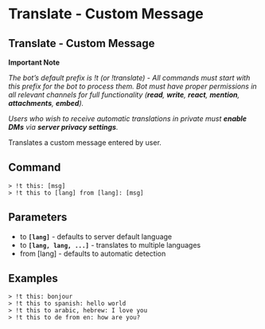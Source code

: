 # Translate - Custom Message

## Translate - Custom Message <a id="page-title"></a>

**Important Note**

_The bot’s default prefix is !t \(or !translate\) - All commands must start with this prefix for the bot to process them. Bot must have proper permissions in all relevant channels for full functionality \(**read**, **write**, **react**, **mention**, **attachments**, **embed**\)._

_Users who wish to receive automatic translations in private must **enable DMs** via **server privacy settings**._

Translates a custom message entered by user.

## Command <a id="command"></a>

```text
> !t this: [msg]  
> !t this to [lang] from [lang]: [msg]
```

## Parameters <a id="parameters"></a>

* to **`[lang]`** - defaults to server default language
* to **`[lang, lang, ...]`** - translates to multiple languages
* from \[lang\] - defaults to automatic detection

## Examples <a id="examples"></a>

```text
> !t this: bonjour  
> !t this to spanish: hello world  
> !t this to arabic, hebrew: I love you  
> !t this to de from en: how are you?
```

